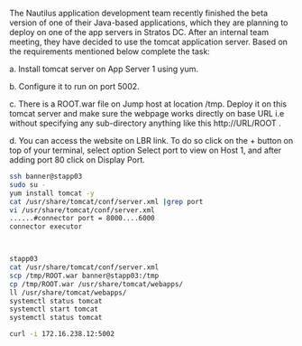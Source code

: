 The Nautilus application development team recently finished the beta version of one of their Java-based applications, which they are planning to deploy on one of the app servers in Stratos DC. After an internal team meeting, they have decided to use the tomcat application server. Based on the requirements mentioned below complete the task:


a. Install tomcat server on App Server 1 using yum.

b. Configure it to run on port 5002.

c. There is a ROOT.war file on Jump host at location /tmp. Deploy it on this tomcat server and make sure the webpage works directly on base URL i.e without specifying any sub-directory anything like this http://URL/ROOT .

d. You can access the website on LBR link. To do so click on the + button on top of your terminal, select option Select port to view on Host 1, and after adding port 80 click on Display Port.

```sh
ssh banner@stapp03
sudo su -
yum install tomcat -y
cat /usr/share/tomcat/conf/server.xml |grep port
vi /usr/share/tomcat/conf/server.xml
......#connector port = 8000....6000
connector executor



stapp03
cat /usr/share/tomcat/conf/server.xml
scp /tmp/ROOT.war banner@stapp03:/tmp
cp /tmp/ROOT.war /usr/share/tomcat/webapps/
ll /usr/share/tomcat/webapps/
systemctl status tomcat
systemctl start tomcat
systemctl status tomcat

curl -i 172.16.238.12:5002
```
